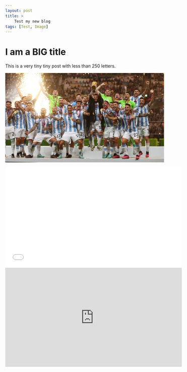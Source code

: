 ```yaml
---
layout: post
title: >
    Test my new blog 
tags: [Test, Image]
---
```


# I am a BIG title

This is a very tiny tiny post with less than 250 letters.

![2022](assets/img/2022.jpg)

<iframe width="560" height="315" src="//player.bilibili.com/player.html?aid=870336351&bvid=BV1rV4y1h7FP&cid=1180540354&page=1" scrolling="no" border="0" frameborder="no" framespacing="0" allowfullscreen="true"> </iframe>

<iframe width="560" height="315" src="https://www.youtube.com/embed/0h3NeVv8AGg" title="YouTube video player" frameborder="0" allow="accelerometer; autoplay; clipboard-write; encrypted-media; gyroscope; picture-in-picture; web-share" allowfullscreen></iframe>
